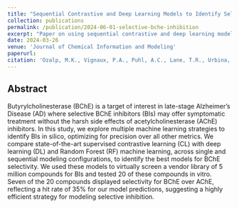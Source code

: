 ```yaml
---
title: "Sequential Contrastive and Deep Learning Models to Identify Selective Butyrylcholinesterase Inhibitors"
collection: publications
permalink: /publication/2024-06-01-selective-bche-inhibition
excerpt: "Paper on using sequential contrastive and deep learning models to identify selective BChE inhibitors for the therapeutic treatment of Alzheimer's Disease"
date: 2024-03-26
venue: 'Journal of Chemical Information and Modeling'
paperurl: 
citation: 'Ozalp, M.K., Vignaux, P.A., Puhl, A.C., Lane, T.R., Urbina, F. and Ekins, S., 2024. Sequential Contrastive and Deep Learning Models to Identify Selective Butyrylcholinesterase Inhibitors. Journal of Chemical Information and Modeling.'
---
```


## Abstract

Butyrylcholinesterase (BChE) is a target of interest in late-stage Alzheimer’s Disease (AD) where selective BChE inhibitors (BIs) may offer symptomatic treatment without the harsh side effects of acetylcholinesterase (AChE) inhibitors. In this study, we explore multiple machine learning strategies to identify BIs in silico, optimizing for precision over all other metrics. We compare state-of-the-art supervised contrastive learning (CL) with deep learning (DL) and Random Forest (RF) machine learning, across single and sequential modeling configurations, to identify the best models for BChE selectivity. We used these models to virtually screen a vendor library of 5 million compounds for BIs and tested 20 of these compounds in vitro. Seven of the 20 compounds displayed selectivity for BChE over AChE, reflecting a hit rate of 35% for our model predictions, suggesting a highly efficient strategy for modeling selective inhibition.